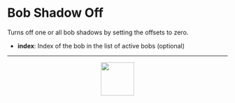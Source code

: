 # Bob Shadow Off
Turns off one or all bob shadows by setting the offsets to zero.
- **index**: Index of the bob in the list of active bobs (optional)
---
<p align="center"><img valign="middle" width="76px" src="https://drive.google.com/uc?export=view&id=1c2KO0LJpvMS9X9CAGV6dOfciR7OWhdKA" /></p>